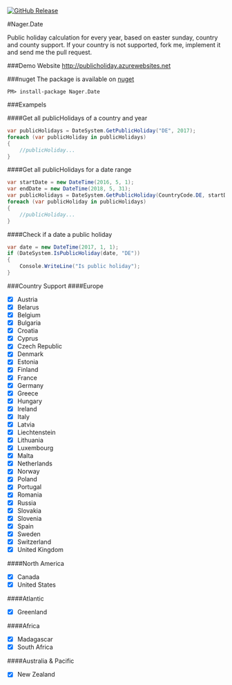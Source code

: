 [![GitHub Release](https://img.shields.io/github/release/tinohager/nager.date.svg?style=flat-square)](https://github.com/tinohager/nager.date/releases)

#Nager.Date

Public holiday calculation for every year, based on easter sunday, country and county support.
If your country is not supported, fork me, implement it and send me the pull request.

###Demo Website
http://publicholiday.azurewebsites.net

###nuget
The package is available on [nuget](https://www.nuget.org/packages/Nager.Date)
```
PM> install-package Nager.Date
```

###Exampels

####Get all publicHolidays of a country and year
```cs
var publicHolidays = DateSystem.GetPublicHoliday("DE", 2017);
foreach (var publicHoliday in publicHolidays)
{
	//publicHoliday...
}
```

####Get all publicHolidays for a date range
```cs
var startDate = new DateTime(2016, 5, 1);
var endDate = new DateTime(2018, 5, 31);
var publicHolidays = DateSystem.GetPublicHoliday(CountryCode.DE, startDate, endDate);
foreach (var publicHoliday in publicHolidays)
{
	//publicHoliday...
}
```

####Check if a date a public holiday
```cs
var date = new DateTime(2017, 1, 1);
if (DateSystem.IsPublicHoliday(date, "DE"))
{
	Console.WriteLine("Is public holiday");
}
```

###Country Support
####Europe
- [x] Austria
- [x] Belarus
- [x] Belgium
- [x] Bulgaria
- [x] Croatia
- [x] Cyprus
- [x] Czech Republic
- [x] Denmark
- [x] Estonia
- [x] Finland
- [x] France
- [x] Germany
- [x] Greece
- [x] Hungary
- [x] Ireland
- [x] Italy
- [x] Latvia
- [x] Liechtenstein
- [x] Lithuania
- [x] Luxembourg
- [x] Malta
- [x] Netherlands
- [x] Norway
- [x] Poland
- [x] Portugal
- [x] Romania
- [x] Russia
- [x] Slovakia
- [x] Slovenia
- [x] Spain
- [x] Sweden
- [x] Switzerland
- [x] United Kingdom

####North America
- [x] Canada
- [x] United States

####Atlantic
- [x] Greenland

####Africa
- [x] Madagascar
- [x] South Africa

####Australia & Pacific
- [x] New Zealand
